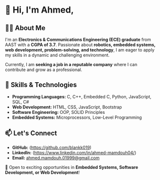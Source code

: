 # 👋 Hi, I'm Ahmed,   

## 👨‍💻 About Me  
I'm an **Electronics & Communications Engineering (ECE) graduate** from AAST with a **CGPA of 3.7**. Passionate about **robotics, embedded systems, web development, problem-solving, and technology**, I am eager to apply my skills in a dynamic and challenging environment.  

Currently, I am **seeking a job in a reputable company** where I can contribute and grow as a professional.  

## 🚀 Skills & Technologies  
- **Programming Languages:** C, C++, Embedded C, Python, JavaScript, SQL, C#
- **Web Development:** HTML, CSS, JavaScript, Bootstrap
- **Software Engineering:** OOP, SOLID Principles  
- **Embedded Systems:** Microprocessors, Low-Level Programming  

## 📫 Let's Connect  
- **GitHub:** (https://github.com/blankk019) 
- **LinkedIn:** (https://www.linkedin.com/in/ahmed-mamdouh04/) 
- **Email:** ahmed.mamdouh.01999@gmail.com

🚀 Open to exciting opportunities in **Embedded Systems, Software Development, or Web Development**!  


<!---
blankk019/blankk019 is a ✨ special ✨ repository because its `README.md` (this file) appears on your GitHub profile.
You can click the Preview link to take a look at your changes.
--->

